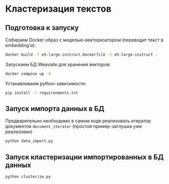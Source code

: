 # Кластеризация текстов
## Подготовка к запуску
Собираем Docker образ с моделью-векторизатором (переводит текст в embedding'и):
```bash
docker build -f e5-large-instruct.Dockerfile -t e5-large-instruct .
```

Запускаем БД Weaviate для хранения векторов:
```bash
docker compose up -d
```

Устанавливаем python-зависимости:
```bash
pip install -r requirenments.txt
```

## Запуск импорта данных в БД
Предварительно необходимо в самом коде реализовать итератор документов `document_iterator` (простой пример-заглушка уже реализован)
```bash
python data_import.py
```

## Запуск кластеризации импортированных в БД данных
```bash
python clusterize.py
```
